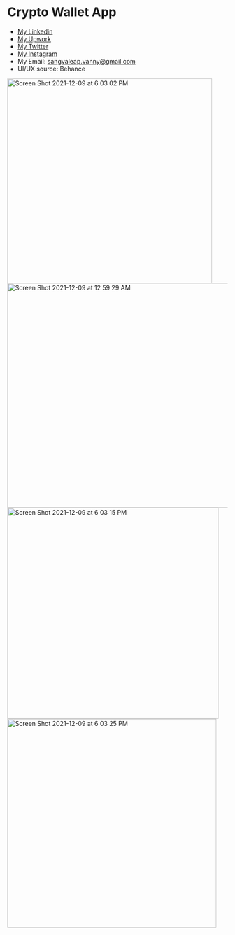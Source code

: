 # Crypto Wallet App

- [My Linkedin](https://www.linkedin.com/in/sangvaleap-vanny-353b25aa/)
- [My Upwork](https://www.upwork.com/freelancers/~01482fe63544bbcb48)
- [My Twitter](https://twitter.com/sangvaleap)
- [My Instagram](https://www.instagram.com/sangvaleap.v/)
- My Email: sangvaleap.vanny@gmail.com
- UI/UX source: Behance


<img width="468" alt="Screen Shot 2021-12-09 at 6 03 02 PM" src="https://user-images.githubusercontent.com/86506519/145386537-b3db778c-f7b2-4e94-b8b3-7bfa166617e4.png">
<img width="514" alt="Screen Shot 2021-12-09 at 12 59 29 AM" src="https://user-images.githubusercontent.com/86506519/145386560-abb06199-dc58-407c-8723-14227e96b5b0.png">
<img width="483" alt="Screen Shot 2021-12-09 at 6 03 15 PM" src="https://user-images.githubusercontent.com/86506519/145386553-97b6608b-6950-4126-bbea-bba9594bd9ed.png">
<img width="478" alt="Screen Shot 2021-12-09 at 6 03 25 PM" src="https://user-images.githubusercontent.com/86506519/145386558-0478910c-a894-4674-94c9-56744722ac36.png">
